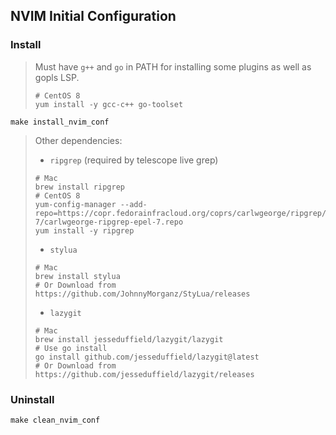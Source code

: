 ## NVIM Initial Configuration



### Install

> Must have  `g++` and `go` in PATH for installing some plugins as well as gopls LSP.
>
> ```shell
> # CentOS 8
> yum install -y gcc-c++ go-toolset
> ```

```shell
make install_nvim_conf
```

> Other dependencies:
>
> - `ripgrep` (required by telescope live grep)
>
> ```shell
> # Mac
> brew install ripgrep
> # CentOS 8
> yum-config-manager --add-repo=https://copr.fedorainfracloud.org/coprs/carlwgeorge/ripgrep/repo/epel-7/carlwgeorge-ripgrep-epel-7.repo
> yum install -y ripgrep
> ```
>
> - `stylua` 
>
> ```shell
> # Mac
> brew install stylua
> # Or Download from https://github.com/JohnnyMorganz/StyLua/releases 
> ```
>
> - `lazygit` 
>
> ```shell
> # Mac
> brew install jesseduffield/lazygit/lazygit
> # Use go install
> go install github.com/jesseduffield/lazygit@latest
> # Or Download from https://github.com/jesseduffield/lazygit/releases 
> ```



### Uninstall

```shell
make clean_nvim_conf
```

